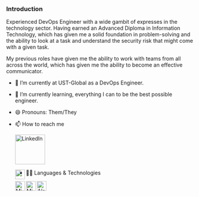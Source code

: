 ### Introduction

Experienced DevOps Engineer with a wide gambit of expresses in the technology 
sector. Having earned an Advanced Diploma in Information Technology, 
which has given me a solid foundation in problem-solving and the ability 
to look at a task and understand the security risk that might come 
with a given task.

My previous roles have given me the ability to work with teams from all across 
the world, which has given me the ability to become an effective communicator.  

- 🔭 I’m currently at UST-Global as a DevOps Engineer.
- 🌱 I’m currently learning, everything I can to be the best possible engineer.
- 😄 Pronouns: Them/They
- 📫 How to reach me

    [<img align="center" alt="LinkedIn" width="80" src="https://github.com/melanieshi0120/melanieshi0120/blob/master/linkedin.ico" />]( https://www.linkedin.com/in/benjamin-saul-mcculloch/)

    <img align="left" alt="" width="26px" src="" />


- 🧑‍💻 Languages & Technologies

    <img align="left" alt="Microsoft Azure" width="26px" src="https://is3-ssl.mzstatic.com/image/thumb/Purple124/v4/26/70/f7/2670f758-1cdb-60f3-f854-55eb75fd6ba6/source/256x256bb.jpg" />
    <img align="left" alt="Microsoft Azure DevOps" width="26px" src="https://user-images.githubusercontent.com/1874103/46415699-cfc5cf00-c6f3-11e8-9bcc-2fc2bf1759ec.png" />
    <img align="left" alt="Alasian" width="26px" src="https://pbs.twimg.com/profile_images/907320949762134016/NVTmGzl7_400x400.jpg" />



